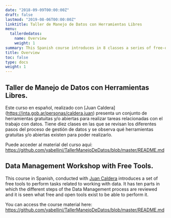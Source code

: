 ```yaml
---
date: "2018-09-09T00:00:00Z"
draft: false
lastmod: "2019-08-06T00:00:00Z"
linktitle: Taller de Manejo de Datos con Herramientas Libres
menu:
  tallerdedatos:
    name: Overview
    weight: 1
summary: This Spanish course introduces in 8 classes a series of free-open tools for data management like obtaining data, cleaning and ordering, visualization in graphics, maps and dashboards. 
title: Overview
toc: false
type: docs
weight: 1
---
```


## Taller de Manejo de Datos con Herramientas Libres. 

Este curso en español, realizado con [Juan Caldera] (https://inta.gob.ar/personas/caldera.juan) presenta un conjunto de herramientas gratuitas y/o abiertas para realizar tareas relacionadas con el trabajo con datos. Tiene diez clases en las que se revisan los diferentes pasos del proceso de gestión de datos y se observa qué herramientas gratuitas y/o abiertas existen para poder realizarlo.


Puede acceder al material del curso aquí: https://github.com/yabellini/TallerManejoDeDatos/blob/master/README.md

## Data Management Workshop with Free Tools.

This course in Spanish, conducted with [Juan Caldera](https://inta.gob.ar/personas/caldera.juan) introduces a set of free tools to perform tasks related to working with data. It has ten parts in which the different steps of the Data Management process are reviewed and it is seen what free and open tools exist to be able to perform it. 


You can access the course material here: https://github.com/yabellini/TallerManejoDeDatos/blob/master/README.md